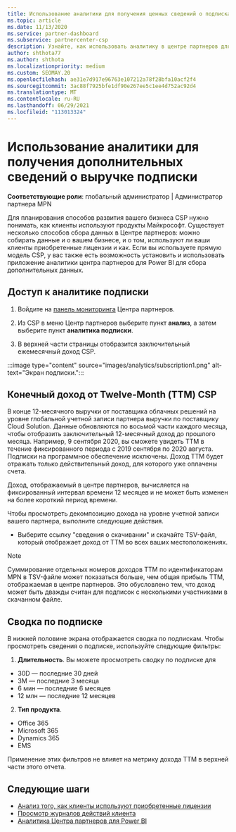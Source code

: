 ```yaml
---
title: Использование аналитики для получения ценных сведений о подписках
ms.topic: article
ms.date: 11/13/2020
ms.service: partner-dashboard
ms.subservice: partnercenter-csp
description: Узнайте, как использовать аналитику в центре партнеров для лучшего понимания бизнеса и того, как ваши клиенты используют приобретенные вами лицензии.
author: shthota77
ms.author: shthota
ms.localizationpriority: medium
ms.custom: SEOMAY.20
ms.openlocfilehash: ae31e7d917e96763e107212a78f28bfa10acf2f4
ms.sourcegitcommit: 3ac88f7925bfe1df90e267ee5c1ee4d752ac92d4
ms.translationtype: MT
ms.contentlocale: ru-RU
ms.lasthandoff: 06/29/2021
ms.locfileid: "113013324"
---
```

# <a name="use-analytics-to-learn-more-about-subscription-revenue"></a>Использование аналитики для получения дополнительных сведений о выручке подписки

**Соответствующие роли**: глобальный администратор | Администратор партнера MPN

Для планирования способов развития вашего бизнеса CSP нужно понимать, как клиенты используют продукты Майкрософт. Существует несколько способов сбора данных в Центре партнеров: можно собирать данные и о вашем бизнесе, и о том, используют ли ваши клиенты приобретенные лицензии и как. Если вы используете прямую модель CSP, у вас также есть возможность установить и использовать приложение аналитики центра партнеров для Power BI для сбора дополнительных данных.

## <a name="access-to-the-subscription-analytics"></a>Доступ к аналитике подписки

1. Войдите на [панель мониторинга](https://partner.microsoft.com/dashboard/home) Центра партнеров.
1. Из CSP в меню Центр партнеров выберите пункт **анализ**, а затем выберите пункт **аналитика подписки**.

1. В верхней части страницы отобразится заключительный ежемесячный доход CSP.

:::image type="content" source="images/analytics/subscription1.png" alt-text="Экран подписки.":::

## <a name="trailing-twelve-month-ttm-csp-revenue"></a>Конечный доход от Twelve-Month (ТТМ) CSP

В конце 12-месячного выручки от поставщика облачных решений на уровне глобальной учетной записи партнера выручки по поставщику Cloud Solution. Данные обновляются по восьмой части каждого месяца, чтобы отобразить заключительный 12-месячный доход до прошлого месяца. Например, 9 сентября 2020, вы сможете увидеть ТТМ в течение фиксированного периода с 2019 сентября по 2020 августа. Подписки на программное обеспечение исключены. Доход ТТМ будет отражать только действительный доход, для которого уже оплачены счета. 

Доход, отображаемый в центре партнеров, вычисляется на фиксированный интервал времени 12 месяцев и не может быть изменен на более короткий период времени.

Чтобы просмотреть декомпозицию дохода на уровне учетной записи вашего партнера, выполните следующие действия.

- Выберите ссылку "сведения о скачивании" и скачайте TSV-файл, который отображает доход от ТТМ во всех ваших местоположениях.

>[!NOTE] 
>Суммирование отдельных номеров доходов ТТМ по идентификаторам MPN в TSV-файле может показаться больше, чем общая прибыль ТТМ, отображаемая в центре партнеров. Это обусловлено тем, что доход может быть дважды считан для подписок с несколькими участниками в скачанном файле.

## <a name="subscription-summary"></a>Сводка по подписке

В нижней половине экрана отображается сводка по подпискам. Чтобы просмотреть сведения о подписке, используйте следующие фильтры:  

1. **Длительность**. Вы можете просмотреть сводку по подписке для 

- 30D — последние 30 дней
- 3M — последние 3 месяца
- 6 мин — последние 6 месяцев
- 12 млн — последние 12 месяцев

2. **Тип продукта**.
 
- Office 365
- Microsoft 365
- Dynamics 365
- EMS

Применение этих фильтров не влияет на метрику дохода ТТМ в верхней части этого отчета.


 
## <a name="next-steps"></a>Следующие шаги

- [Анализ того, как клиенты используют приобретенные лицензии](increasing-adoption-and-satisfaction.md)  
- [Просмотр журналов действий клиента](activity-logs.md)
- [Аналитика Центра партнеров для Power BI](power-bi-app-for-direct-partners.md)






